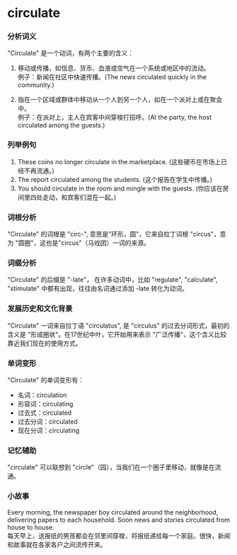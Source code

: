 # circulate

### 分析词义

  

"Circulate" 是一个动词，有两个主要的含义：

  

1.  移动或传播，如信息、货币、血液或空气在一个系统或地区中的流动。  
    例子：新闻在社区中快速传播。(The news circulated quickly in the community.)
    
      
    
2.  指在一个区域或群体中移动从一个人到另一个人，如在一个派对上或在聚会中。  
    例子：在派对上，主人在宾客中间穿梭打招呼。(At the party, the host circulated among the guests.)
    
      
    

  

### 列举例句

  

1.  These coins no longer circulate in the marketplace. (这些硬币在市场上已经不再流通。)
2.  The report circulated among the students. (这个报告在学生中传播。)
3.  You should circulate in the room and mingle with the guests. (你应该在房间里四处走动，和宾客们混在一起。)

  

### 词根分析

  

"Circulate" 的词根是 "circ-", 意思是"环形，圆"，它来自拉丁词根 "circus"，意为 "圆圈"，这也是"circus"（马戏团）一词的来源。

  

### 词缀分析

  

"Circulate" 的后缀是 "-late"， 在许多动词中，比如 "regulate", "calculate", "stimulate" 中都有出现，往往由名词通过添加 -late 转化为动词。

  

### 发展历史和文化背景

  

"Circulate" 一词来自拉丁语 "circulatus", 是 "circulus" 的过去分词形式，最初的含义是 "形成圈状"。在17世纪中叶，它开始用来表示 "广泛传播"，这个含义比较靠近我们现在的使用方式。

  

### 单词变形

  

"Circulate" 的单词变形有：

  

*   名词：circulation
*   形容词：circulating
*   过去式：circulated
*   过去分词：circulated
*   现在分词：circulating

  

### 记忆辅助

  

"circulate" 可以联想到 "circle"（园），当我们在一个圈子里移动，就像是在流通。

  

### 小故事

  

Every morning, the newspaper boy circulated around the neighborhood, delivering papers to each household. Soon news and stories circulated from house to house.  
每天早上，送报纸的男孩都会在邻里间穿梭，将报纸递给每一个家庭。很快，新闻和故事就在各家各户之间流传开来。
